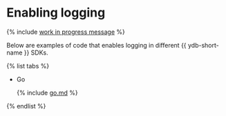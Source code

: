 # Enabling logging

{% include [work in progress message](../../_includes/addition.md) %}

Below are examples of code that enables logging in different {{ ydb-short-name }} SDKs.

{% list tabs %}

- Go

  {% include [go.md](logs/go.md) %}

{% endlist %}

